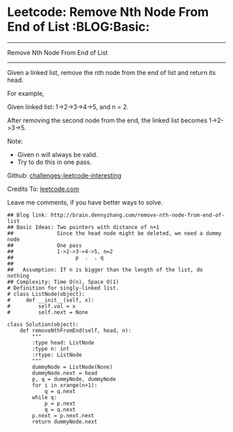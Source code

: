 # Leetcode: Remove Nth Node From End of List     :BLOG:Basic:


---

Remove Nth Node From End of List  

---

Given a linked list, remove the nth node from the end of list and return its head.  

For example,  

Given linked list: 1->2->3->4->5, and n = 2.  

After removing the second node from the end, the linked list becomes 1->2->3->5.  

Note:  
-   Given n will always be valid.
-   Try to do this in one pass.

Github: [challenges-leetcode-interesting](https://github.com/DennyZhang/challenges-leetcode-interesting/tree/master/remove-nth-node-from-end-of-list)  

Credits To: [leetcode.com](https://leetcode.com/problems/remove-nth-node-from-end-of-list/description/)  

Leave me comments, if you have better ways to solve.  

    ## Blog link: http://brain.dennyzhang.com/remove-nth-node-from-end-of-list
    ## Basic Ideas: Two pointers with distance of n+1
    ##              Since the head node might be deleted, we need a dummy node
    ##              One pass
    ##              1->2->3->4->5, n=2
    ##                    p  .  . q
    ##
    ##   Assumption: If n is bigger than the length of the list, do nothing
    ## Complexity: Time O(n), Space O(1)
    # Definition for singly-linked list.
    # class ListNode(object):
    #     def __init__(self, x):
    #         self.val = x
    #         self.next = None
    
    class Solution(object):
        def removeNthFromEnd(self, head, n):
            """
            :type head: ListNode
            :type n: int
            :rtype: ListNode
            """
            dummyNode = ListNode(None)
            dummyNode.next = head
            p, q = dummyNode, dummyNode
            for i in xrange(n+1):
                q = q.next
            while q:
                p = p.next
                q = q.next
            p.next = p.next.next
            return dummyNode.next